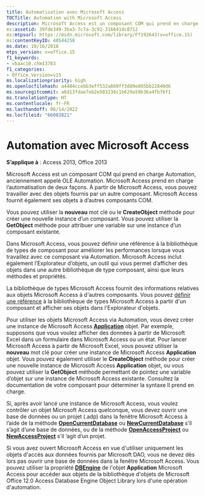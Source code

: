 ```yaml
---
title: Automatisation avec Microsoft Access
TOCTitle: Automation with Microsoft Access
description: Microsoft Access est un composant COM qui prend en charge Automation, précédemment appelé OLE Automation.
ms:assetid: 39fde349-3ba3-7c7a-3c92-316641dc8712
ms:mtpsurl: https://msdn.microsoft.com/library/Ff192643(v=office.15)
ms:contentKeyID: 48544258
ms.date: 10/16/2018
mtps_version: v=office.15
f1_keywords:
- vbaac10.chm13783
f1_categories:
- Office.Version=v15
ms.localizationpriority: high
ms.openlocfilehash: a4484ccebb3eff532a669ff3d89e895bb22840d6
ms.sourcegitcommit: a6d13fdae7eb2e503236c1b629a59b36a4fb76f1
ms.translationtype: HT
ms.contentlocale: fr-FR
ms.lasthandoff: 06/14/2022
ms.locfileid: "66083821"
---
```

# <a name="automation-with-microsoft-access"></a>Automation avec Microsoft Access

**S’applique à** : Access 2013, Office 2013

Microsoft Access est un composant COM qui prend en charge Automation, anciennement appelé OLE Automation. Microsoft Access prend en charge l’automatisation de deux façons. À partir de Microsoft Access, vous pouvez travailler avec des objets fournis par un autre composant. Microsoft Access fournit également ses objets à d’autres composants COM.

Vous pouvez utiliser la **nouveau** mot clé ou le **CreateObject** méthode pour créer une nouvelle instance d’un composant. Vous pouvez utiliser la **GetObject** méthode pour attribuer une variable sur une instance d’un composant existante.

Dans Microsoft Access, vous pouvez définir une référence à la bibliothèque de types de composant pour améliorer les performances lorsque vous travaillez avec ce composant via Automation. Microsoft Access inclut également l’Explorateur d’objets, un outil qui vous permet d’afficher des objets dans une autre bibliothèque de type composant, ainsi que leurs méthodes et propriétés.

La bibliothèque de types Microsoft Access fournit des informations relatives aux objets Microsoft Access à d'autres composants. Vous pouvez [définir une référence](/office/vba/access/Concepts/Settings/set-references-to-type-libraries) à la bibliothèque de types Microsoft Access à partir d'un composant et afficher ses objets dans l'Explorateur d'objets.

Pour utiliser les objets Microsoft Access via Automation, vous devez créer une instance de Microsoft Access **[Application](/office/vba/api/Access.Application)** objet. Par exemple, supposons que vous voulez afficher des données à partir de Microsoft Excel dans un formulaire dans Microsoft Access ou un état. Pour lancer Microsoft Access à partir de Microsoft Excel, vous pouvez utiliser la **nouveau** mot clé pour créer une instance de Microsoft Access **Application** objet. Vous pouvez également utiliser le **CreateObject** méthode pour créer une nouvelle instance de Microsoft Access **Application** objet, ou vous pouvez utiliser la **GetObject** méthode permettant de pointez une variable d’objet sur une instance de Microsoft Access existante. Consultez la documentation de votre composant pour déterminer la syntaxe Il prend en charge.

Si, après avoir lancé une instance de Microsoft Access, vous voulez contrôler un objet Microsoft Access quelconque, vous devez ouvrir une base de données ou un projet (.adp) dans la fenêtre Microsoft Access à l’aide de la méthode **[OpenCurrentDatabase](/office/vba/api/Access.Application.OpenCurrentDatabase)** ou **[NewCurrentDatabase](/office/vba/api/Access.Application.NewCurrentDatabase)** s’il s’agit d’une base de données, ou de la méthode **[OpenAccessProject](/office/vba/api/Access.Application.OpenAccessProject)** ou **[NewAccessProject](/office/vba/api/Access.Application.NewAccessProject)** s’il ’agit d’un projet.

Si vous avez ouvert Microsoft Access en vue d'utiliser uniquement les objets d'accès aux données fournis par Microsoft DAO, vous ne devez dès lors pas ouvrir une base de données dans la fenêtre Microsoft Access. Vous pouvez utiliser la propriété **[DBEngine](/office/vba/api/Access.Application.DBEngine)** de l'objet **Application** Microsoft Access pour accéder aux objets de la bibliothèque d'objets de Microsoft Office 12.0 Access Database Engine Object Library lors d'une opération d'automation.
